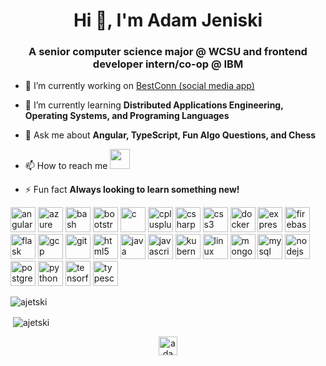 <h1 align="center">Hi 👋, I'm Adam Jeniski</h1>
<h3 align="center">A senior computer science major @ WCSU and frontend developer intern/co-op @ IBM</h3>

- 🔭 I’m currently working on <a href="https://bestconn.app" target="blank">BestConn (social media app)</a>

- 🌱 I’m currently learning **Distributed Applications Engineering, Operating Systems, and Programing Languages**

- 💬 Ask me about **Angular, TypeScript, Fun Algo Questions, and Chess**

- 📫 How to reach me <a href="mailto:ajensiki4@gmail.com"><img height="32" width="32" src="https://cdn.jsdelivr.net/npm/simple-icons@v3/icons/[ICON NAME].svg" /></a>

- ⚡ Fun fact **Always looking to learn something new!**

<p align="left"><img src="https://devicons.github.io/devicon/devicon.git/icons/angularjs/angularjs-original.svg" alt="angularjs" width="40" height="40"/> <img src="https://www.vectorlogo.zone/logos/microsoft_azure/microsoft_azure-icon.svg" alt="azure" width="40" height="40"/> <img src="https://www.vectorlogo.zone/logos/gnu_bash/gnu_bash-icon.svg" alt="bash" width="40" height="40"/> <img src="https://devicons.github.io/devicon/devicon.git/icons/bootstrap/bootstrap-plain.svg" alt="bootstrap" width="40" height="40"/> <img src="https://devicons.github.io/devicon/devicon.git/icons/c/c-original.svg" alt="c" width="40" height="40"/> <img src="https://devicons.github.io/devicon/devicon.git/icons/cplusplus/cplusplus-original.svg" alt="cplusplus" width="40" height="40"/> <img src="https://devicons.github.io/devicon/devicon.git/icons/csharp/csharp-original.svg" alt="csharp" width="40" height="40"/> <img src="https://devicons.github.io/devicon/devicon.git/icons/css3/css3-original-wordmark.svg" alt="css3" width="40" height="40"/> <img src="https://devicons.github.io/devicon/devicon.git/icons/docker/docker-original-wordmark.svg" alt="docker" width="40" height="40"/> <img src="https://devicons.github.io/devicon/devicon.git/icons/express/express-original-wordmark.svg" alt="express" width="40" height="40"/> <img src="https://www.vectorlogo.zone/logos/firebase/firebase-icon.svg" alt="firebase" width="40" height="40"/> <img src="https://www.vectorlogo.zone/logos/pocoo_flask/pocoo_flask-icon.svg" alt="flask" width="40" height="40"/> <img src="https://www.vectorlogo.zone/logos/google_cloud/google_cloud-icon.svg" alt="gcp" width="40" height="40"/> <img src="https://www.vectorlogo.zone/logos/git-scm/git-scm-icon.svg" alt="git" width="40" height="40"/> <img src="https://devicons.github.io/devicon/devicon.git/icons/html5/html5-original-wordmark.svg" alt="html5" width="40" height="40"/> <img src="https://devicons.github.io/devicon/devicon.git/icons/java/java-original-wordmark.svg" alt="java" width="40" height="40"/> <img src="https://devicons.github.io/devicon/devicon.git/icons/javascript/javascript-original.svg" alt="javascript" width="40" height="40"/> <img src="https://www.vectorlogo.zone/logos/kubernetes/kubernetes-icon.svg" alt="kubernetes" width="40" height="40"/> <img src="https://devicons.github.io/devicon/devicon.git/icons/linux/linux-original.svg" alt="linux" width="40" height="40"/> <img src="https://devicons.github.io/devicon/devicon.git/icons/mongodb/mongodb-original-wordmark.svg" alt="mongodb" width="40" height="40"/> <img src="https://devicons.github.io/devicon/devicon.git/icons/mysql/mysql-original-wordmark.svg" alt="mysql" width="40" height="40"/> <img src="https://devicons.github.io/devicon/devicon.git/icons/nodejs/nodejs-original-wordmark.svg" alt="nodejs" width="40" height="40"/> <img src="https://devicons.github.io/devicon/devicon.git/icons/postgresql/postgresql-original-wordmark.svg" alt="postgresql" width="40" height="40"/> <img src="https://devicons.github.io/devicon/devicon.git/icons/python/python-original.svg" alt="python" width="40" height="40"/> <img src="https://www.vectorlogo.zone/logos/tensorflow/tensorflow-icon.svg" alt="tensorflow" width="40" height="40"/> <img src="https://devicons.github.io/devicon/devicon.git/icons/typescript/typescript-original.svg" alt="typescript" width="40" height="40"/></p>
<p><img align="center" src="https://github-readme-stats.vercel.app/api/top-langs/?username=ajetski&layout=compact&hide=html" alt="ajetski" /></p>
<p>&nbsp;<img align="center" src="https://github-readme-stats.vercel.app/api?username=ajetski&show_icons=true&count_private=true&hide_rank=true" alt="ajetski" /></p>

<p align="center">
<!--<a href="https://twitter.com/ajet__" target="blank"><img align="center" src="https://cdn.jsdelivr.net/npm/simple-icons@3.0.1/icons/twitter.svg" alt="ajet__" height="30" width="30" /></a>-->
<a href="https://linkedin.com/in/adamjeniski" target="blank"><img align="center" src="https://cdn.jsdelivr.net/npm/simple-icons@3.0.1/icons/linkedin.svg" alt="adamjeniski" height="30" width="30" /></a>
</p>

